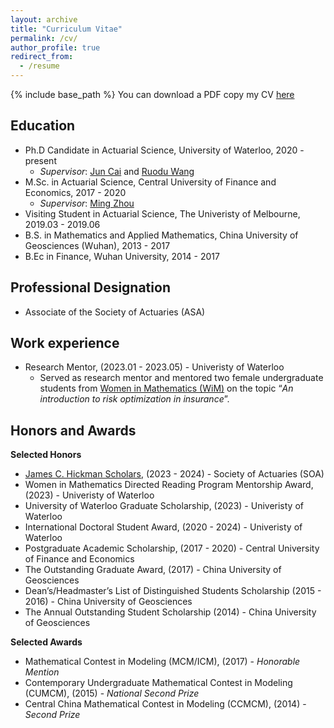 ```yaml
---
layout: archive
title: "Curriculum Vitae"
permalink: /cv/
author_profile: true
redirect_from:
  - /resume
---
```


{% include base_path %}
You can download a PDF copy my CV [here](http://zhanyij.github.io/files/Zhanyi_Jiao_CV.pdf)

<h2>Education</h2>

* Ph.D Candidate in Actuarial Science, University of Waterloo, 2020 - present
  * <i>Supervisor</i>: [Jun Cai](https://sas.uwaterloo.ca/~jcai/) and [Ruodu Wang](https://sas.uwaterloo.ca/~wang/index.html)
* M.Sc. in Actuarial Science, Central University of Finance and Economics, 2017 - 2020
  * <i>Supervisor</i>: [Ming Zhou](http://stat.ruc.edu.cn/Home/People/Faculty/40dfbd0a8c4f4a7a889f0b761efc8b99.htm)
* Visiting Student in Actuarial Science, The Univeristy of Melbourne, 2019.03 - 2019.06
* B.S. in Mathematics and Applied Mathematics, China University of Geosciences (Wuhan), 2013 - 2017
* B.Ec in Finance, Wuhan University, 2014 - 2017

<h2>Professional Designation</h2>

* Associate of the Society of Actuaries (ASA)

<h2>Work experience</h2>

* Research Mentor, (2023.01 - 2023.05) - Univeristy of Waterloo
  * Served as research mentor and mentored two female undergraduate students from [Women in Mathematics (WiM)](https://uwaterloo.ca/women-in-mathematics/) on the topic “<i>An introduction to risk optimization in insurance</i>”.

<!--  * Research Assistant, (2019.03 - 2019.06) - Univeristy of Melbourne --> 
<!--  * Research on topics in risk model and risk sharing arrangement for a mutual pool in a non-cooperative game with moral hazard. --> 
  
<h2>Honors and Awards</h2>


<b>Selected Honors</b>
* [James C. Hickman Scholars](https://www.soa.org/resources/announcements/press-releases/2023/2023-hickman-scholars/),  (2023 - 2024) - Society of Actuaries (SOA)
* Women in Mathematics Directed Reading Program Mentorship Award, (2023) - Univeristy of Waterloo
* University of Waterloo Graduate Scholarship, (2023) - Univeristy of Waterloo
* International Doctoral Student Award, (2020 - 2024) - Univeristy of Waterloo
* Postgraduate Academic Scholarship, (2017 - 2020) - Central University of Finance and Economics
* The Outstanding Graduate Award, (2017) - China University of Geosciences
* Dean’s/Headmaster’s List of Distinguished Students Scholarship (2015 - 2016) - China University of Geosciences
* The Annual Outstanding Student Scholarship (2014) - China University of Geosciences
  
<b>Selected Awards</b>
* Mathematical Contest in Modeling (MCM/ICM), (2017) - <i>Honorable Mention</i>
* Contemporary Undergraduate Mathematical Contest in Modeling (CUMCM), (2015) - <i>National Second Prize</i>
* Central China Mathematical Contest in Modeling (CCMCM), (2014) - <i>Second Prize</i>


